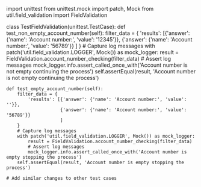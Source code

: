 import unittest
from unittest.mock import patch, Mock
from util.field_validation import FieldValidation

class TestFieldValidation(unittest.TestCase):
    def test_non_empty_account_number(self):
        filter_data = {
            'results': [{'answer': {'name': 'Account number:', 'value': '12345'}},
                        {'answer': {'name': 'Account number:', 'value': '56789'}}
                        ]
        }
        # Capture log messages
        with patch('util.field_validation.LOGGER', Mock()) as mock_logger:
            result = FieldValidation.account_number_checking(filter_data)
            # Assert log messages
            mock_logger.info.assert_called_once_with('Account number is not empty continuing the process')
        self.assertEqual(result, 'Account number is not empty continuing the process')

    def test_empty_account_number(self):
        filter_data = {
            'results': [{'answer': {'name': 'Account number:', 'value': ''}},
                        {'answer': {'name': 'Account number:', 'value': '56789'}}
                        ]
        }
        # Capture log messages
        with patch('util.field_validation.LOGGER', Mock()) as mock_logger:
            result = FieldValidation.account_number_checking(filter_data)
            # Assert log messages
            mock_logger.info.assert_called_once_with('Account number is empty stopping the process')
        self.assertEqual(result, 'Account number is empty stopping the process')

    # Add similar changes to other test cases
